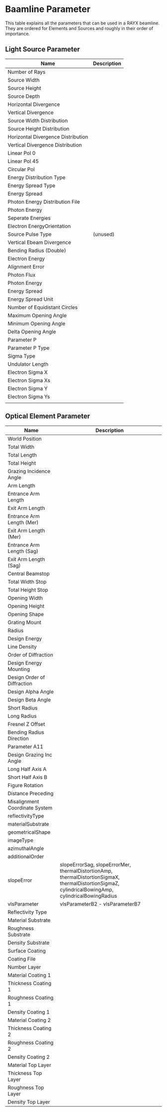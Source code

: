 # Baamline Parameter

This table explains all the parameters that can be used in a RAYX beamline.
They are ordered for Elements and Sources and roughly in their order of importance.



## Light Source Parameter

| Name                           | Description    |
|--------------------------------|----------------|
| Number of Rays                 |         |
| Source Width                   |         |
| Source Height                  |         |
| Source Depth                   |         |
| Horizontal Divergence          |         |
| Vertical Divergence            |         |
| Source Width Distribution      |         |
| Source Height Distribution     |         |
| Horizontal Divergence Distribution|      |
| Vertical Divergence Distribution |        |
| Linear Pol 0               |                 |
| Linear Pol 45              |                 |
| Circular Pol               |                 |
| Energy Distribution Type| |
| Energy Spread Type| |
| Energy Spread | |
| Photon Energy Distribution File| |
| Photon Energy| |
| Seperate Energies| |
| Electron EnergyOrientation| |
| Source Pulse Type| (unused)|
| Vertical Ebeam Divergence      |            |
| Bending Radius (Double)    |                   |
| Electron Energy                |            |
| Alignment Error                |            |
| Photon Flux                    |            |
| Photon Energy                  |            |
| Energy Spread                  |            |
| Energy Spread Unit             |            |
| Number of Equidistant Circles   |           |
| Maximum Opening Angle           |            |
| Minimum Opening Angle           |            |
| Delta Opening Angle             |            |
| Parameter P                     |            |
| Parameter P Type                |            |
| Sigma Type                      |            |
| Undulator Length                |            |
| Electron Sigma X                |            |
| Electron Sigma Xs               |            |
| Electron Sigma Y                |            |
| Electron Sigma Ys               |            |
| | |


## Optical Element Parameter

| Name                           | Description   |
|--------------------------------|---------------|
| World Position             |                   |
| Total Width                |                       |
| Total Length               |         |
| Total Height               |         |
| Grazing Incidence Angle    |         |
| Arm Length                 |         |
| Entrance Arm Length        |         |
| Exit Arm Length             |         |
| Entrance Arm Length (Mer)   |         |
| Exit Arm Length (Mer)       |         |
| Entrance Arm Length (Sag)   |      |
| Exit Arm Length (Sag)      |         |
| Central Beamstop           |         |
| Total Width Stop           |           |
| Total Height Stop          |           |
| Opening Width              |           |
| Opening Height             |           |
| Opening Shape              |           |
| Grating Mount              |           |
| Radius                     |            |
| Design Energy              |           |
| Line Density               |           |
| Order of Diffraction       |           |
| Design Energy Mounting     |           |  
| Design Order of Diffraction |           |
| Design Alpha Angle         |           |
| Design Beta Angle          |           |
| Short Radius               |           |
| Long Radius                |           |
| Fresnel Z Offset           |           |
| Bending Radius Direction   |           |
| Parameter A11              |           |
| Design Grazing Inc Angle   |            |
| Long Half Axis A           |            |
| Short Half Axis B          |            |
| Figure Rotation            |           |
| Distance Preceding             |       |
| Misalignment Coordinate System |       |
| reflectivityType| |
| materialSubstrate| |
| geometricalShape| |
| imageType| |
| azimuthalAngle| |
| additionalOrder| |
| slopeError| slopeErrorSag, slopeErrorMer, thermalDistortionAmp, thermalDistortionSigmaX, thermalDistortionSigmaZ, cylindricalBowingAmp, cylindricalBowingRadius|
|vlsParameter | vlsParameterB2 - vlsParameterB7|
| Reflectivity Type| |
| Material Substrate   | |
| Roughness Substrate | |
| Density Substrate | |
| Surface Coating | |
| Coating File | |
| Number Layer | |
| Material Coating 1 | |
| Thickness Coating 1 | |
| Roughness Coating 1 | |
| Density Coating 1 | |
| Material Coating 2 | |
| Thickness Coating 2 | |
| Roughness Coating 2 | |
| Density Coating 2 | |
| Material Top Layer | |
| Thickness Top Layer | |
| Roughness Top Layer | |
| Density Top Layer | |
